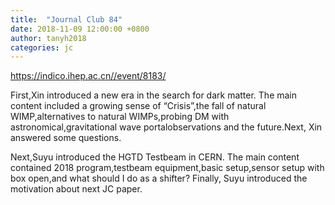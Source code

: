 ```yaml
---
title:  "Journal Club 84"
date: 2018-11-09 12:00:00 +0800
author: tanyh2018
categories: jc
---
```


<https://indico.ihep.ac.cn//event/8183/>

First,Xin introduced a new era in the search for dark matter. The main content included a growing sense of “Crisis”,the fall of natural WIMP,alternatives to natural WIMPs,probing DM with astronomical,gravitational wave portalobservations and the future.Next, Xin answered some questions. 

Next,Suyu introduced the HGTD Testbeam in CERN. The main content contained 2018 program,testbeam equipment,basic setup,sensor setup with box open,and what should I do as a shifter? Finally, Suyu introduced the motivation about next JC paper.

